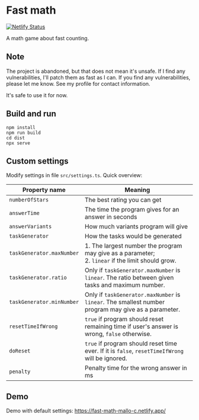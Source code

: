 # Fast math

[![Netlify Status](https://api.netlify.com/api/v1/badges/8ed658cc-b686-4fa4-aec1-4fb339012496/deploy-status)](https://app.netlify.com/sites/fast-math-mallo-c/deploys)

A math game about fast counting.
## Note
The project is abandoned, but that does not mean it's unsafe. If I find any vulnerabilities, I'll patch them as fast as I can. If you find any vulnerabilities, please let me know. See my profile for contact information.

It's safe to use it for now.

## Build and run
```
npm install
npm run build
cd dist
npx serve
```
## Custom settings
Modify settings in file `src/settings.ts`.
Quick overview:

| Property name             | Meaning                                                                                              |
|---------------------------|------------------------------------------------------------------------------------------------------|
| `numberOfStars`           | The best rating you can get                                                                          |
| `answerTime`              | The time the program gives for an answer in seconds                                                  |
| `answerVariants`          | How much variants program will give                                                                  |
| `taskGenerator`           | How the tasks would be generated                                                                     |
| `taskGenerator.maxNumber` | 1. The largest number the program may give as a parameter;<br/>2. `linear` if the limit should grow. |
| `taskGenerator.ratio`     | Only if `taskGenerator.maxNumber` is `linear`. The ratio between given tasks and maximum number.     |
| `taskGenerator.minNumber` | Only if `taskGenerator.maxNumber` is `linear`. The smallest number program may give as a parameter.  |
| `resetTimeIfWrong`        | `true` if program should reset remaining time if user's answer is wrong, `false` otherwise.          |
| `doReset`                 | `true` if program should reset time ever. If it is `false`, `resetTimeIfWrong` will be ignored.      |
| `penalty`                 | Penalty time for the wrong answer in ms                                                              |

## Demo
Demo with default settings: https://fast-math-mallo-c.netlify.app/
